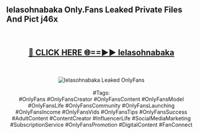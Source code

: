<h2>lelasohnabaka Only.Fans Leaked Private Files And Pict j46x</h2>
<br>
<div align="center">
<h2><a href="https://mediafiles.top/lelasohnabaka" rel="nofollow">🔴 CLICK HERE 🌐==►► lelasohnabaka</a></h2>
<br>
<br>
<a href="https://mediafiles.top/lelasohnabaka" rel="nofollow" data-target="animated-image.originalLink"><img src="https://i.ibb.co.com/WyWwxjT/player-gif2.gif" alt="lelasohnabaka Leaked OnlyFans" style="max-width: 100%; display: inline-block;" data-target="animated-image.originalImage"></a>
<br><br>
#Tags:
<br>
#OnlyFans #OnlyFansCreator #OnlyFansContent #OnlyFansModel #OnlyFansLife #OnlyFansCommunity #OnlyFansLaunching #OnlyFansIncome #OnlyFansVids #OnlyFansTips #OnlyFansSuccess #AdultContent #ContentCreator #InfluencerLife #SocialMediaMarketing #SubscriptionService #OnlyFansPromotion #DigitalContent #FanConnect
</div>
<br>